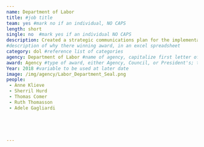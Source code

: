 ```yaml
---
name: Department of Labor
title: #job title
team: yes #mark no if an individual, NO CAPS
length: short
single: no  #mark yes if an individual NO CAPS
description: Created a strategic communications plan for the implementation of new policy guidance for the Employment & Training Administration’s 85,000+ external customers. This plan helped streamline the implementation process and included a toolkit to help customers better understand and apply employment policies.
#description of why there winning award, in an excel spreadsheet
category: dol #reference list of categories
agency: Department of Labor #name of agency, capitalize first letter of each name
award: Agency #type of award, either Agency, Council, or President's; this is case sensitive so make sure to match the options listed exactly. This section generates the format of the card
Year: 2018 #variable to be used at later date
image: /img/agency/Labor_Department_Seal.png
people:
 - Anne Klieve
 - Sherril Hurd
 - Thomas Comer
 - Ruth Thomasson
 - Adele Gagliardi





---
```

